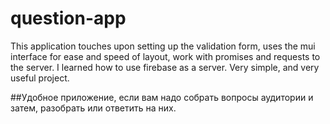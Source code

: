 # question-app
This application touches upon setting up the validation form, uses the mui interface for ease and speed of layout, work with promises and requests to the server. I learned how to use firebase as a server. Very simple, and very useful project.

##Удобное приложение, если вам надо собрать вопросы аудитории и затем, разобрать или ответить на них.
